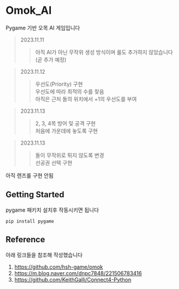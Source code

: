 # Omok_AI
Pygame 기반 오목 AI 게임입니다

>2023.11.11
>>아직 AI가 아닌 무작위 생성 방식이며 룰도 추가하지 않았습니다<br>
>>(곧 추가 예정)

>2023.11.12
>>우선도(Priority) 구현<br>
>>우선도에 따라 최적의 수를 찾음<br>
>>아직은 근처 돌의 위치에서 +1의 우선도를 부여

>2023.11.13
>>2, 3, 4목 방어 및 공격 구현<br>
>>처음에 가운데에 놓도록 구현

>2023.11.13
>>돌이 무작위로 튀지 않도록 변경<br>
>>선공권 선택 구현


아직 렌즈룰 구현 안됨

## Getting Started
pygame 패키치 설치후 작동시키면 됩니다

    pip install pygame

## Reference
아래 링크들을 참조해 작성했습니다
1. https://github.com/hsh-game/omok
2. https://m.blog.naver.com/dnpc7848/221506783416
3. https://github.com/KeithGalli/Connect4-Python
